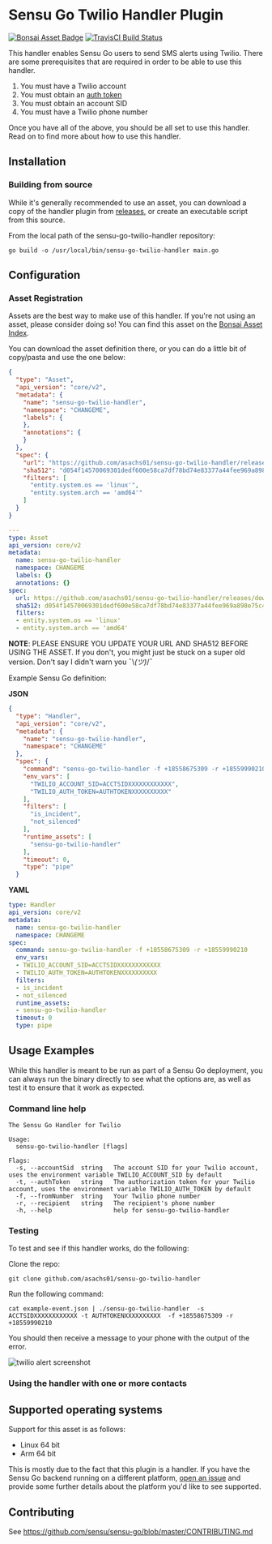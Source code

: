 # Sensu Go Twilio Handler Plugin
[![Bonsai Asset Badge](https://img.shields.io/badge/Sensu%20Go%20Twilio%20Handler-Download%20Me-brightgreen.svg?colorB=89C967&logo=sensu)](https://bonsai.sensu.io/assets/asachs01/sensu-go-twilio-handler) [![TravisCI Build Status](https://travis-ci.org/asachs01/sensu-go-twilio-handler.svg?branch=master)](https://travis-ci.org/asachs01/sensu-go-twilio-handler)

This handler enables Sensu Go users to send SMS alerts using Twilio. There are some prerequisites that are required in order to be able to use this handler. 

1. You must have a Twilio account
2. You must obtain an [auth token](https://support.twilio.com/hc/en-us/articles/223136027-Auth-Tokens-and-How-to-Change-Them)
3. You must obtain an account SID
4. You must have a Twilio phone number

Once you have all of the above, you should be all set to use this handler. Read on to find more about how to use this handler.

## Installation

### Building from source

While it's generally recommended to use an asset, you can download a copy of the handler plugin from [releases][1],
or create an executable script from this source.

From the local path of the sensu-go-twilio-handler repository:

```
go build -o /usr/local/bin/sensu-go-twilio-handler main.go
```

## Configuration

### Asset Registration

Assets are the best way to make use of this handler. If you're not using an asset, please consider doing so! You can find this asset on the [Bonsai Asset Index](https://bonsai.sensu.io/assets/asachs01/sensu-go-twilio-handler).

You can download the asset definition there, or you can do a little bit of copy/pasta and use the one below:

```json
{
  "type": "Asset",
  "api_version": "core/v2",
  "metadata": {
    "name": "sensu-go-twilio-handler",
    "namespace": "CHANGEME",
    "labels": {
    },
    "annotations": {
    }
  },
  "spec": {
    "url": "https://github.com/asachs01/sensu-go-twilio-handler/releases/download/0.0.1/sensu-go-twilio-handler_0.0.1_linux_amd64.tar.gz",
    "sha512": "d054f14570069301dedf600e58ca7df78bd74e83377a44fee969a898e75c40ce1a30ee7eb24ce1a1c7f31c820a84e33b74cfb5b69163af22a45d6745eae780f0",
    "filters": [
      "entity.system.os == 'linux'",
      "entity.system.arch == 'amd64'"
    ]
  }
}
```

```yaml
---
type: Asset
api_version: core/v2
metadata:
  name: sensu-go-twilio-handler
  namespace: CHANGEME
  labels: {}
  annotations: {}
spec:
  url: https://github.com/asachs01/sensu-go-twilio-handler/releases/download/0.0.1/sensu-go-twilio-handler_0.0.1_linux_amd64.tar.gz
  sha512: d054f14570069301dedf600e58ca7df78bd74e83377a44fee969a898e75c40ce1a30ee7eb24ce1a1c7f31c820a84e33b74cfb5b69163af22a45d6745eae780f0
  filters:
  - entity.system.os == 'linux'
  - entity.system.arch == 'amd64'
```

**NOTE**: PLEASE ENSURE YOU UPDATE YOUR URL AND SHA512 BEFORE USING THE ASSET. If you don't, you might just be stuck on a super old version. Don't say I didn't warn you ¯\\_(ツ)_/¯

Example Sensu Go definition:

**JSON**
```json
{
  "type": "Handler",
  "api_version": "core/v2",
  "metadata": {
    "name": "sensu-go-twilio-handler",
    "namespace": "CHANGEME"
  },
  "spec": {
    "command": "sensu-go-twilio-handler -f +18558675309 -r +18559990210",
    "env_vars": [
      "TWILIO_ACCOUNT_SID=ACCTSIDXXXXXXXXXXXX",
      "TWILIO_AUTH_TOKEN=AUTHTOKENXXXXXXXXXX"
    ],
    "filters": [
      "is_incident",
      "not_silenced"
    ],
    "runtime_assets": [
      "sensu-go-twilio-handler"
    ],
    "timeout": 0,
    "type": "pipe"
  }
```
**YAML**
```yaml
type: Handler
api_version: core/v2
metadata:
  name: sensu-go-twilio-handler
  namespace: CHANGEME
spec:
  command: sensu-go-twilio-handler -f +18558675309 -r +18559990210
  env_vars:
  - TWILIO_ACCOUNT_SID=ACCTSIDXXXXXXXXXXXX
  - TWILIO_AUTH_TOKEN=AUTHTOKENXXXXXXXXXX
  filters:
  - is_incident
  - not_silenced
  runtime_assets:
  - sensu-go-twilio-handler
  timeout: 0
  type: pipe
```

## Usage Examples

While this handler is meant to be run as part of a Sensu Go deployment, you can always run the binary directly to see what the options are, as well as test it to ensure that it work as expected. 

### Command line help

```text
The Sensu Go Handler for Twilio

Usage:
  sensu-go-twilio-handler [flags]

Flags:
  -s, --accountSid  string   The account SID for your Twilio account, uses the environment variable TWILIO_ACCOUNT_SID by default
  -t, --authToken   string   The authorization token for your Twilio account, uses the environment variable TWILIO_AUTH_TOKEN by default
  -f, --fromNumber  string   Your Twilio phone number
  -r, --recipient   string   The recipient's phone number
  -h, --help                 help for sensu-go-twilio-handler
```

### Testing

To test and see if this handler works, do the following:

Clone the repo:
```
git clone github.com/asachs01/sensu-go-twilio-handler
```

Run the following command:
```
cat example-event.json | ./sensu-go-twilio-handler  -s ACCTSIDXXXXXXXXXXXX -t AUTHTOKENXXXXXXXXXX  -f +18558675309 -r +18559990210
```

You should then receive a message to your phone with the output of the error.

![twilio alert screenshot](http://share.sachshaus.net/7214b322fe11/Webp.net-resizeimage.png)

### Using the handler with one or more contacts



## Supported operating systems

Support for this asset is as follows:

* Linux 64 bit
* Arm 64 bit

This is mostly due to the fact that this plugin is a handler. If you have the Sensu Go backend running on a different platform, [open an issue](https://github.com/asachs01/sensu-go-twilio-handler/issues/new) and provide some further details about the platform you'd like to see supported.

## Contributing

See https://github.com/sensu/sensu-go/blob/master/CONTRIBUTING.md

[1]: https://github.com/asachs01/sensu-go-twilio-handler/releases
